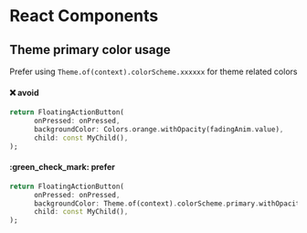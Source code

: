 # React Components

## Theme primary color usage

Prefer using `Theme.of(context).colorScheme.xxxxxx` for theme related colors

#### :x: avoid

```dart
return FloatingActionButton(
      onPressed: onPressed,
      backgroundColor: Colors.orange.withOpacity(fadingAnim.value),
      child: const MyChild(),
);
```

#### :green_check_mark: prefer

```dart
return FloatingActionButton(
      onPressed: onPressed,
      backgroundColor: Theme.of(context).colorScheme.primary.withOpacity(fadingAnim.value),
      child: const MyChild(),
);
```
